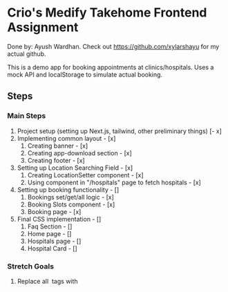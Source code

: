 # Crio's Medify Takehome Frontend Assignment

Done by: Ayush Wardhan. Check out https://github.com/xylarshayu for my actual github.

This is a demo app for booking appointments at clinics/hospitals.
Uses a mock API and localStorage to simulate actual booking.

## Steps

### Main Steps
1. Project setup (setting up Next.js, tailwind, other preliminary things) [- x]
2. Implementing common layout - [x]
    1. Creating banner - [x]
    2. Creating app-download section - [x]
    3. Creating footer - [x]
3. Setting up Location Searching Field - [x]
    1. Creating LocationSetter component - [x]
    2. Using component in "/hospitals" page to fetch hospitals - [x]
4. Setting up booking functionality - []
    1. Bookings set/get/all logic - [x]
    2. Booking Slots component - [x]
    3. Booking page - [x]
5. Final CSS implementation - []
    1. Faq Section - []
    2. Home page - []
    3. Hospitals page - []
    4. Hospital Card - []

### Stretch Goals
1. Replace all <img /> tags with <Image />
